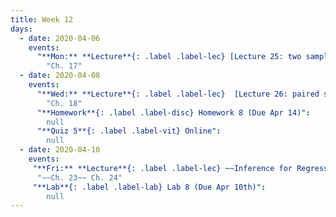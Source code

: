 ```yaml
---
title: Week 12
days:
  - date: 2020-04-06
    events:
      "**Mon:** **Lecture**{: .label .label-lec} [Lecture 25: two sample t](https://ph142-ucb.github.io/sp20/src/lec/L25-2sample.pdf)[(recording)](https://bcourses.berkeley.edu/courses/1490339/pages/l25-2sample)":
        "Ch. 17"
  - date: 2020-04-08
    events:
      "**Wed:** **Lecture**{: .label .label-lec}  [Lecture 26: paired sample t](https://ph142-ucb.github.io/sp20/src/lec/l26_pairedt.pdf)[(recording)](https://bcourses.berkeley.edu/courses/1490339/pages)":
        "Ch. 18"
      "**Homework**{: .label .label-disc} Homework 8 (Due Apr 14)":
        null
      "**Quiz 5**{: .label .label-vit} Online":
        null
  - date: 2020-04-10
    events:
     "**Fri:** **Lecture**{: .label .label-lec} ~~Inference for Regression~~ ANOVA":
      "~~Ch. 23~~ Ch. 24"
     "**Lab**{: .label .label-lab} Lab 8 (Due Apr 10th)":
        null
---
```

